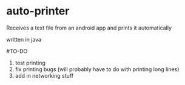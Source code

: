 # auto-printer
Receives a text file from an android app and prints it automatically 

written in java

#TO-DO
1. test printing
2. fix printing bugs (will probably have to do with printing long lines)
3. add in networking stuff
